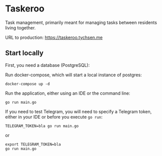 # Taskeroo

Task management, primarily meant for managing tasks between residents living together.

URL to production: https://taskeroo.tychsen.me

## Start locally

First, you need a database (PostgreSQL):

Run docker-compose, which will start a local instance of postgres:
```
docker-compose up -d
```

Run the application, either using an IDE or the command line:
```shell
go run main.go
```

If you need to test Telegram, you will need to specify a Telegram token, either in your IDE
or before you execute `go run`:
```shell
TELEGRAM_TOKEN=bla go run main.go
```
or
```shell
export TELEGRAM_TOKEN=bla
go run main.go
```
